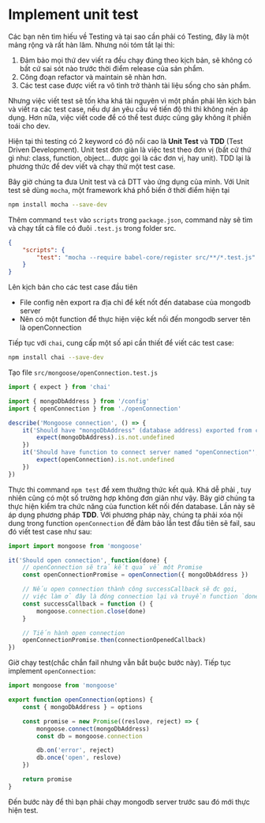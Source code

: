 
# Implement unit test
Các bạn nên tìm hiếu về Testing và tại sao cần phải có Testing, đây là một mảng rộng và rất hàn lâm. Nhưng nói tóm tắt lại thì:

1. Đảm bảo mọi thứ dev viết ra đều chạy đúng theo kịch bản, sẽ không có bất cứ sai sót nào trước thời điểm release của sản phẩm.
2. Công đoạn refactor và maintain sẽ nhàn hơn.
3. Các test case được viết ra vô tình trở thành tài liệu sống cho sản phẩm.

Nhưng việc viết test sẽ tốn kha khá tài nguyên vì một phần phải lên kịch bản và viết ra các test case, nếu dự án yêu cầu về tiến độ thì thì không nên áp dụng. Hơn nữa, việc viết code để có thể test được cũng gây không ít phiền toái cho dev.

Hiện tại thì testing có 2 keyword có độ nổi cao là **Unit Test** và **TDD** (Test Driven Development). Unit test đơn giản là việc test theo đơn vị (bất cứ thứ gì như: class, function, object... được gọi là các đơn vị, hay unit). TDD lại là phương thức để dev viết và chạy thử một test case.

Bây giờ chúng ta đưa Unit test và cả DTT vào ứng dụng của mình. Với Unit test sẽ dùng `mocha`, một framework khá phổ biến ở thời điểm hiện tại

```bash
npm install mocha --save-dev
```

Thêm command `test` vào `scripts` trong `package.json`, command này sẽ tìm và chạy tất cả file có đuôi `.test.js` trong folder src.

```json
{
    "scripts": {
        "test": "mocha --require babel-core/register src/**/*.test.js"
    }
}
```

Lên kịch bản cho các test case đầu tiên
- File config nên export ra địa chỉ để kết nốt đến database của mongodb server
- Nên có một function để thực hiện việc kết nối đến mongodb server tên là openConnection

Tiếp tục với `chai`, cung cấp một số api cần thiết để viết các test case:
```bash
npm install chai --save-dev
```

Tạo file `src/mongoose/openConnection.test.js`

```javascript
import { expect } from 'chai'

import { mongoDbAddress } from '/config'
import { openConnection } from './openConnection'

describe('Mongoose connection', () => {
    it('Should have "mongoDbAddress" (database address) exported from configuration file', () => {
        expect(mongoDbAddress).is.not.undefined
    })
    it('Should have function to connect server named "openConnection"', () => {
        expect(openConnection).is.not.undefined
    })
})
```

Thực thi command `npm test` để xem thưởng thức kết quả. Khá dễ phải , tuy nhiên cũng có một số trường hợp không đơn giản như vậy.
Bây giờ chúng ta thực hiện kiểm tra chức năng của function kết nối đến database. Lần này sẽ áp dụng phương pháp **TDD**. Với phương pháp này, chúng ta phải xóa nội dung trong function `openConnection` để đảm bảo lần test đầu tiên sẽ fail, sau đó  viết test case như sau:

```javascript
import import mongoose from 'mongoose'
```

```javascript
it('Should open connection', function(done) {
    // openConnection sẽ trả kết quả về một Promise
    const openConnectionPromise = openConnection({ mongoDbAddress })

    // Nếu open connection thành công successCallback sẽ đc gọi,
    // việc làm ở đây là đóng connection lại và truyền function `done` vào vị trí callback để thông báo bài test này đã xong
    const successCallback = function () {
        mongoose.connection.close(done)
    }

    // Tiến hành open connection
    openConnectionPromise.then(connectionOpenedCallback)
})
```

Giờ chạy test(chắc chắn fail nhưng vẫn bắt buộc bước này). Tiếp tục implement `openConnection`:

```javascript
import mongoose from 'mongoose'

export function openConnection(options) {
    const { mongoDbAddress } = options

    const promise = new Promise((reslove, reject) => {
        mongoose.connect(mongoDbAddress)
        const db = mongoose.connection

        db.on('error', reject)
        db.once('open', reslove)
    })

    return promise
}
```

Đến bước này để thì bạn phải chạy mongodb server trước sau đó mới thực hiện test.
